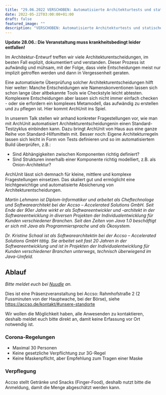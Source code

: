 ```yaml
---
title: "29.06.2022 VERSCHOBEN: Automatisierte Architekturtests und statische Codeanalyse mit ArchUnit"
date: 2022-05-22T03:00:00+01:00
draft: false
featured_image: ""
description: "VERSCHOBEN: Automatisierte Architekturtests und statische Codeanalyse mit ArchUnit"
---
```


**Update 28.06.: Die Veranstaltung muss krankheitsbedingt leider entfallen!**

Im Architektur-Entwurf treffen wir viele Architekturentscheidungen, im besten Fall explizit, dokumentiert und verstanden. Dieser Prozess ist aufwändig und mühsam, mit der Folge, dass viele Entscheidungen meist nur implizit getroffen werden und dann in Vergessenheit geraten.  

Eine automatisierte Überprüfung solcher Architekturentscheidungen hilft hier weiter:
Manche Entscheidungen wie Namenskonventionen lassen sich schon lange über altbekannte Tools wie Checkstyle leicht abtesten. Komplexere Entscheidungen aber lassen sich nicht immer einfach checken - oder sie erfordern ein komplexes Metamodell, das aufwändig zu erstellen und zu pflegen ist. Hier kommt ArchUnit ins Spiel.

In unserem Talk stellen wir anhand konkreter Fragestellungen vor, wie man mit ArchUnit automatisiert Architekturentscheidungenin einen Standard-Testzyklus einbinden kann. Dazu bringt ArchUnit von Haus aus eine ganze Reihe von Standard-Hilfsmitteln mit. Besser noch: Eigene Architekturregeln lassen sich leicht in Form von Tests definieren und so im automatisiertem Build überprüfen, z.B.:
 
* Sind Abhängigkeiten zwischen Komponenten richtig definiert?
* Sind Strukturen innerhalb einer Komponente richtig modelliert, z.B. als Onion-Architektur?

ArchUnit lässt sich demnach für kleine, mittlere und komplexe Fragestellungen einsetzen. Das skaliert gut und ermöglicht eine leichtgewichtige und automatisierte Absicherung von Architekturentscheidungen.

_Martin Lehmann ist Diplom-Informatiker und arbeitet als Cheftechnologe und Softwarearchitekt bei der Accso – Accelerated Solutions GmbH. Seit Ende der 90er Jahre wirkt er als Softwareentwickler und -architekt in der Softwareentwicklung in diversen Projekten der Individualentwicklung für Kunden verschiedener Branchen. Seit den Zeiten von Java 1.0 beschäftigt er sich mit Java als Programmiersprache und als Ökosystem._

_Dr. Kristine Schaal ist als Softwarearchitektin bei der Accso – Accelerated Solutions GmbH tätig. Sie arbeitet seit fast 20 Jahren in der Softwareentwicklung und ist in Projekten der Individualentwicklung für Kunden verschiedener Branchen unterwegs, technisch überwiegend im Java-Umfeld._

## Ablauf 

_Bitte meldet euch bei [Nuudle](https://nuudel.digitalcourage.de/b2XGgcaGS3mRc57n) an._

Dies ist eine Präsenzveranstaltung bei Accso: Rahmhofstraße 2 (2 Fussminuten von der Hauptwache, bei der Börse), siehe https://accso.de/kontakt/#unsere-standorte

Wir wollen die Möglichkeit haben, alle Anwesenden zu kontaktieren, deshalb meldet euch bitte direkt an, damit keine Erfassung vor Ort notwendig ist.

### Corona-Regelungen

* Maximal 30 Personen
* Keine gesetzliche Verpflichtung zur 3G-Regel
* Keine Maskenpflicht, aber Empfehlung zum Tragen einer Maske

### Verpflegung

Accso stellt Getränke und Snacks (Finger-Food), deshalb nutzt bitte die Anmeldung, damit die Menge abgeschätzt werden kann.